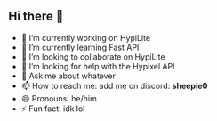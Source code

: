 ## Hi there 👋
- 🔭 I’m currently working on HypiLite
- 🌱 I’m currently learning Fast API
- 👯 I’m looking to collaborate on HypiLite
- 🤔 I’m looking for help with the Hypixel API
- 💬 Ask me about whatever
- 📫 How to reach me: add me on discord: **sheepie0**
- 😄 Pronouns: he/him
- ⚡ Fun fact: idk lol

<!--
**SheepieGamer/SheepieGamer** is a ✨ _special_ ✨ repository because its `README.md` (this file) appears on your GitHub profile.

Here are some ideas to get you started:

- 🔭 I’m currently working on ...
- 🌱 I’m currently learning ...
- 👯 I’m looking to collaborate on ...
- 🤔 I’m looking for help with ...
- 💬 Ask me about ...
- 📫 How to reach me: ...
- 😄 Pronouns: ...
- ⚡ Fun fact: ...
-->
